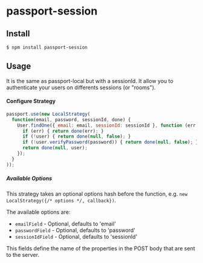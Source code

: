# passport-session

## Install

```bash
$ npm install passport-session
```

## Usage

It is the same as passport-local but with a sessionId. It allow you to authenticate your users on differents sessions (or "rooms").

#### Configure Strategy

```js
passport.use(new LocalStrategy(
  function(email, password, sessionId, done) {
    User.findOne({ email: email, sessionId: sessionId }, function (err, user) {
      if (err) { return done(err); }
      if (!user) { return done(null, false); }
      if (!user.verifyPassword(password)) { return done(null, false); }
      return done(null, user);
    });
  }
));
```

##### Available Options

This strategy takes an optional options hash before the function, e.g. `new LocalStrategy({/* options */, callback})`.

The available options are:

* `emailField` - Optional, defaults to 'email'
* `passwordField` - Optional, defaults to 'password'
* `sessionIdField` - Optional, defaults to 'sessionId'

This fields define the name of the properties in the POST body that are sent to the server.

